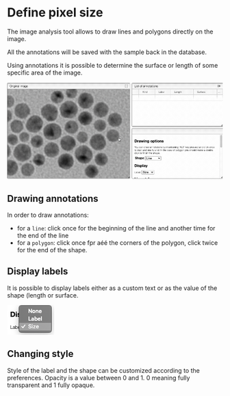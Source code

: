 # Define pixel size

The image analysis tool allows to draw lines and polygons directly on the image.

All the annotations will be saved with the sample back in the database.

Using annotations it is possible to determine the surface or length of some specific area
of the image.

![Annotations](annotations.gif)

## Drawing annotations

In order to draw annotations:

- for a `line`: click once for the beginning of the line and another time for the end of the line
- for a `polygon`: click once fpr aéé the corners of the polygon, click twice for the end of the shape.

## Display labels

It is possible to display labels either as a custom text or as the value of the shape (length or surface.

![label.png](label.png)

## Changing style

Style of the label and the shape can be customized according to the preferences. Opacity is a value between 0 and 1. 0 meaning fully transparent and 1 fully opaque.
